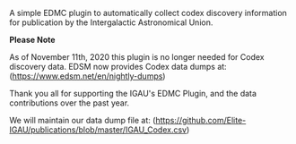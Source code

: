 A simple EDMC plugin to automatically collect codex discovery information for publication by the Intergalactic Astronomical Union. 

**Please Note**

As of November 11th, 2020 this plugin is no longer needed for Codex discovery data. 
EDSM now provides Codex data dumps at: (https://www.edsm.net/en/nightly-dumps)

Thank you all for supporting the IGAU's EDMC Plugin, and the data contributions over the past year. 

We will maintain our data dump file at:
(https://github.com/Elite-IGAU/publications/blob/master/IGAU_Codex.csv)
